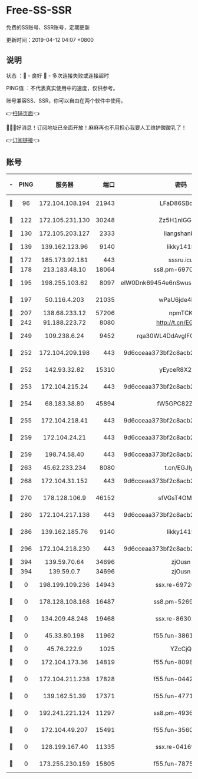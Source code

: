 # Free-SS-SSR

免费的SS账号、SSR账号，定期更新

更新时间：2019-04-12 04:07 +0800

## 说明

状态     ：🙂 - 良好 🙁 - 多次连接失败或连接超时

PING值   ：不代表真实使用中的速度，仅供参考。

账号兼容SS、SSR，你可以自由在两个软件中使用。

👉[扫码页面](https://liesauer.github.io/Free-SS-SSR/)👈

🎉🎉🎉好消息！订阅地址已全面开放！麻麻再也不用担心我要人工维护酸酸乳了！

👉[订阅链接](https://www.liesauer.net/yogurt/subscribe?ACCESS_TOKEN=DAYxR3mMaZAsaqUb)👈

## 账号

|-|PING|服务器|端口|密码|加密方式|区域|
|:----:|:----:|:-----:|-----:|:----:|:----:|:----:|
|🙂|96|172.104.108.194|21943|LFaD86SBq2lY|aes-256-cfb|JP|
|🙂|122|172.105.231.130|30248|Zz5H1nlGGKHx|aes-256-cfb|JP|
|🙂|130|172.105.203.127|2333|liangshanbo|chacha20|JP|
|🙂|139|139.162.123.96|9140|likky1415|aes-256-cfb|JP|
|🙂|172|185.173.92.181|443|sssru.icu|rc4-md5|RU|
|🙂|178|213.183.48.10|18064|ss8.pm-69704775|rc4-md5|RU|
|🙂|195|198.255.103.62|8097|eIW0Dnk69454e6nSwuspv9DmS201tQ0D|aes-256-cfb|US|
|🙂|197|50.116.4.203|21035|wPaU6jde4NZT|aes-256-cfb|US|
|🙂|207|138.68.233.12|57206|npmTCK|rc4-md5|US|
|🙂|242|91.188.223.72|8080|http://t.cn/EGJIyrl|rc4-md5|RU|
|🙂|249|109.238.6.24|9452|rqa30WL4DdAvgIFG6Fs3znzTa|aes-256-cfb|FR|
|🙂|252|172.104.209.198|443|9d6cceaa373bf2c8acb22e60b6a58be6|aes-256-cfb|US|
|🙂|252|142.93.32.82|15310|yEyceR8X2EVd|aes-256-cfb|GB|
|🙂|253|172.104.215.24|443|9d6cceaa373bf2c8acb22e60b6a58be6|aes-256-cfb|US|
|🙂|254|68.183.38.80|45894|fW5GPC82Z97G|aes-256-cfb|GB|
|🙂|255|172.104.218.41|443|9d6cceaa373bf2c8acb22e60b6a58be6|aes-256-cfb|US|
|🙂|259|172.104.24.21|443|9d6cceaa373bf2c8acb22e60b6a58be6|aes-256-cfb|US|
|🙂|259|198.74.58.40|443|9d6cceaa373bf2c8acb22e60b6a58be6|aes-256-cfb|US|
|🙂|263|45.62.233.234|8080|t.cn/EGJIyrl|rc4-md5|CA|
|🙂|268|172.104.31.152|443|9d6cceaa373bf2c8acb22e60b6a58be6|aes-256-cfb|US|
|🙂|270|178.128.106.9|46152|sfVGsT4OMxHC|aes-256-cfb|SG|
|🙂|280|172.104.217.138|443|9d6cceaa373bf2c8acb22e60b6a58be6|aes-256-cfb|US|
|🙂|286|139.162.185.76|9140|likky1415|aes-256-cfb|DE|
|🙂|296|172.104.218.230|443|9d6cceaa373bf2c8acb22e60b6a58be6|aes-256-cfb|US|
|🙂|394|139.59.70.64|34696|zjOusn|chacha20|IN|
|🙂|394|139.59.0.7|34696|zjOusn|chacha20|IN|
|🙁|0|198.199.109.236|14943|ssx.re-69726715|aes-256-cfb|US|
|🙁|0|178.128.108.168|16487|ss8.pm-52699195|aes-256-cfb|SG|
|🙁|0|134.209.48.248|19468|ssx.re-86302752|aes-256-cfb|US|
|🙁|0|45.33.80.198|11962|f55.fun-38615742|aes-256-cfb|US|
|🙁|0|45.76.222.9|1025|YZcCjQ|rc4-md5|JP|
|🙁|0|172.104.173.36|14819|f55.fun-80989393|aes-256-cfb|SG|
|🙁|0|172.104.211.238|17828|f55.fun-04428488|aes-256-cfb|US|
|🙁|0|139.162.51.39|17371|f55.fun-47715788|aes-256-cfb|SG|
|🙁|0|192.241.221.124|11297|ss8.pm-49366611|aes-256-cfb|US|
|🙁|0|172.104.49.207|15491|f55.fun-35608274|aes-256-cfb|SG|
|🙁|0|128.199.167.40|11335|ssx.re-04169408|aes-256-cfb|SG|
|🙁|0|173.255.230.159|15805|f55.fun-78754827|aes-256-cfb|US|
